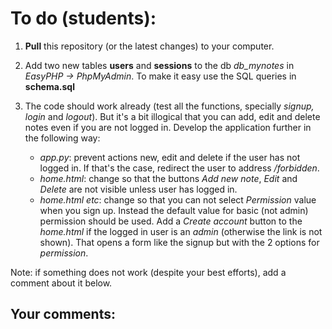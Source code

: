 # To do (students): 
1. **Pull** this repository (or the latest changes) to your computer. 
2. Add two new tables **users** and **sessions** to the db *db_mynotes* in *EasyPHP -> PhpMyAdmin*. To make it easy use the SQL queries in **schema.sql** 

3. The code should work already (test all the functions, specially *signup, login* and *logout*). But it's a bit illogical that you can add, edit and delete notes even if you are not logged in. Develop the application further in the following way: 
    * *app.py*: prevent actions new, edit and delete if the user has not logged in. If that's the case, redirect the user to address */forbidden*.
    * *home.html*: change so that the buttons *Add new note*, *Edit* and *Delete* are not visible unless user has logged in. 
    * *home.html etc*: change so that you can not select *Permission* value when you sign up. Instead the default value for basic (not admin) permission should be used. 
    Add a *Create account* button to the *home.html* if the logged in user is an *admin* (otherwise the link is not shown). That opens a form like the signup but with the 2 options for *permission*.

Note: if something does not work (despite your best efforts), add a comment about it below.

## Your comments:
